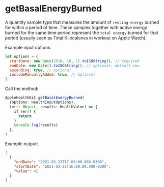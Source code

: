 # getBasalEnergyBurned

A quantity sample type that measures the amount of `resting energy` burned for within a period of time.
These samples together with active energy burned for the same time period represent the `total energy` burned for that period (usually seen as Total Kilocalories in workout on Apple Watch).

Example input options:

```javascript
let options = {
  startDate: new Date(2018, 10, 1).toISOString(), // required
  endDate: new Date().toISOString(), // optional; default now
  ascending: true, // optional
  includeManuallyAdded: true, // optional
}
```

Call the method:

```javascript
AppleHealthKit.getBasalEnergyBurned(
  (options: HealthInputOptions),
  (err: Object, results: HealthValue) => {
    if (err) {
      return
    }
    console.log(results)
  },
)
```

Example output:

```json
[
  {
    "endDate": "2021-03-22T17:00:00.000-0300",
    "startDate": "2021-03-22T16:00:00.000-0300",
    "value": 42
  }
]
```
